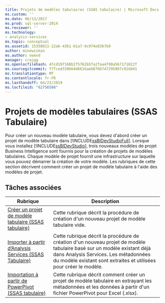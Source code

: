 ```yaml
---
title: Projets de modèles tabulaires (SSAS tabulaire) | Microsoft Docs
ms.custom: ''
ms.date: 06/13/2017
ms.prod: sql-server-2014
ms.reviewer: ''
ms.technology:
- analysis-services
ms.topic: conceptual
ms.assetid: 15358811-22a6-43b1-b1a7-9c974e8367b9
author: minewiskan
ms.author: owend
manager: craigg
ms.openlocfilehash: 47cd197168b275762b5fa2faa4790a567171022f
ms.sourcegitcommit: f7fced330b64d6616aeb8766747295807c92dd41
ms.translationtype: MT
ms.contentlocale: fr-FR
ms.lasthandoff: 04/23/2019
ms.locfileid: "62756598"
---
```

# <a name="tabular-model-projects-ssas-tabular"></a>Projets de modèles tabulaires (SSAS Tabulaire)
  Pour créer un nouveau modèle tabulaire, vous devez d'abord créer un projet de modèle tabulaire dans [!INCLUDE[ssBIDevStudioFull](../../includes/ssbidevstudiofull-md.md)]. Lorsque vous installez [!INCLUDE[ssBIDevStudio](../../includes/ssbidevstudio-md.md)], trois nouveaux modèles de projet Business Intelligence sont fournis pour la création de projets de modèles tabulaires. Chaque modèle de projet fournit une infrastructure sur laquelle vous pouvez démarrer la création de votre modèle. Les rubriques de cette section décrivent comment créer un projet de modèle tabulaire à l'aide des modèles de projet.  
  
## <a name="related-tasks"></a>Tâches associées  
  
|Rubrique|Description|  
|-----------|-----------------|  
|[Créer un projet de modèle tabulaire &#40;SSAS tabulaire&#41;](create-a-new-tabular-model-project-analysis-services.md)|Cette rubrique décrit la procédure de création d'un nouveau projet de modèle tabulaire vide.|  
|[Importer à partir d’Analysis Services &#40;SSAS Tabulaire&#41;](import-from-analysis-services-ssas-tabular.md)|Cette rubrique décrit la procédure de création d'un nouveau projet de modèle tabulaire basé sur un modèle existant déjà dans Analysis Services. Les métadonnées du modèle existant sont extraites et utilisées pour créer le modèle.|  
|[Importation à partir de PowerPivot &#40;SSAS tabulaire&#41;](import-from-power-pivot-ssas-tabular.md)|Cette rubrique décrit comment créer un projet de modèle tabulaire en extrayant les métadonnées et les données à partir d'un fichier PowerPivot pour Excel (.xlsx).|  
  
  
